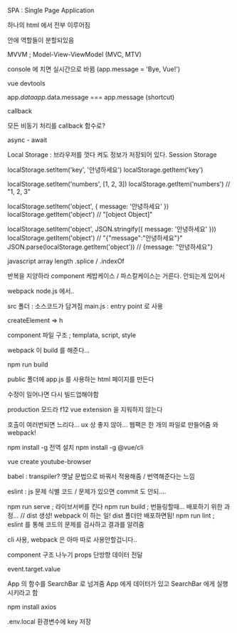 SPA : Single Page Application 

하나의 html 에서 전부 이루어짐

안에 역할들이 분할되있음 

MVVM ; Model-View-ViewModel (MVC, MTV)

console 에 치면 실시간으로 바뀜 (app.message = 'Bye, Vue!')

vue devtools

app.$data
app.$data.message === app.message (shortcut)

callback 

모든 비동기 처리를 callback 함수로? 

async - await 

Local Storage : 브라우저를 껏다 켜도 정보가 저장되어 있다. 
Session Storage

localStorage.setItem('key', '안녕하세요')
localStorage.getItem('key')

localStorage.setItem('numbers', [1, 2, 3])
localStorage.getItem('numbers') // "1, 2, 3"

localStorage.setItem('object', { message: '안녕하세요' })
localStorage.getItem('object') // "[object Object]"

localStorage.setItem('object', JSON.stringify({ message: '안녕하세요' }))
localStorage.getItem('object') // "{"message":"안녕하세요"}"
JSON.parse(localStorage.getItem('object')) // {message: "안녕하세요"}


javascript array length 
.splice / .indexOf 

반복을 지양하라
component 
케밥케이스 / 파스칼케이스는 거른다. 안되는게 있어서 


webpack 
node.js 에서..

src 폴더 : 소스코드가 담겨짐
main.js : entry point 로 사용 

createElement => h

component 파일 구조 ; templata, script, style 

webpack 이 build 를 해준다...

npm run build

public 폴더에 app.js 를 사용하는 html 페이지를 만든다 

수정이 일어나면 다시 빌드업해야함 

production 모드라 f12 vue extension 을 지워하지 않는다 


호출이 여러번되면 느리다... ux 상 좋지 않아... 
웹팩은 한 개의 파일로 만들어줌 와 webpack!

npm install -g 전역 설치 
npm install -g @vue/cli

vue create youtube-browser

babel : transpiler?
옛날 문법으로 바꿔서 적용해줌 / 번역해준다는 느낌 

eslint : js 문제 식별 코드 / 문제가 있으면 commit 도 안되....

npm run serve ; 라이브서버를 킨다
npm run build ; 번들링할때... 배포하기 위한 과정... // dist 생성! webpack 이 하는 일! dist 폴더만 배포하면됨! 
npm run lint ; eslint 를 통해 코드의 문제를 검사하고 결과를 알려줌 

cli 사용, webpack 은 아마 따로 사용안할겁니다.. 

component 구조 나누기 
props 단방향 데이터 전달 

event.target.value

App 의 함수를 SearchBar 로 넘겨줌 
App 에게 데이터가 있고 SearchBar 에게 실행시키라고 함 

npm install axios

.env.local 환경변수에 key 저장 